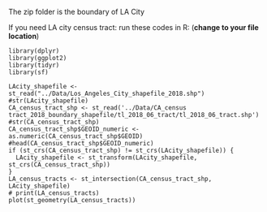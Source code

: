 The zip folder is the boundary of LA City

If you need LA city census tract:
run these codes in R: (**change to your file location**)

```{r}
library(dplyr)
library(ggplot2)
library(tidyr)
library(sf)

LAcity_shapefile <- st_read("../Data/Los_Angeles_City_shapefile_2018.shp")
#str(LAcity_shapefile)
CA_census_tract_shp <- st_read('../Data/CA_census tract_2018_boundary_shapefile/tl_2018_06_tract/tl_2018_06_tract.shp')
#str(CA_census_tract_shp)
CA_census_tract_shp$GEOID_numeric <- as.numeric(CA_census_tract_shp$GEOID)
#head(CA_census_tract_shp$GEOID_numeric)
if (st_crs(CA_census_tract_shp) != st_crs(LAcity_shapefile)) {
  LAcity_shapefile <- st_transform(LAcity_shapefile, st_crs(CA_census_tract_shp))
}
LA_census_tracts <- st_intersection(CA_census_tract_shp, LAcity_shapefile)
# print(LA_census_tracts)
plot(st_geometry(LA_census_tracts))
```

